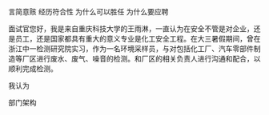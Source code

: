 言简意赅
经历符合性
为什么可以胜任
为什么要应聘

面试官您好，我是来自重庆科技大学的王雨淋，一直认为在安全不管是对企业，还是员工，还是国家都具有重大的意义专业是化工安全工程。在大三暑假期间，曾在浙江中一检测研究院实习，作为一名环境采样员，与对包括化工厂、汽车零部件制造等厂区进行废水、废气、噪音的检测。和厂区的相关负责人进行沟通和配合，以顺利完成检测。

我认为 




部门架构